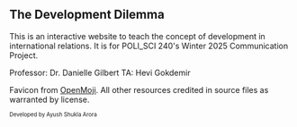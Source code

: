 ## The Development Dilemma

This is an interactive website to teach the concept of development in international relations. It is for POLI_SCI 240's Winter 2025 Communication Project.

Professor: Dr. Danielle Gilbert
TA: Hevi Gokdemir

Favicon from [OpenMoji](https://openmoji.org/library/emoji-1F914/). All other resources credited in source files as warranted by license.

<sup><sub>Developed by Ayush Shukla Arora</sub></sup>